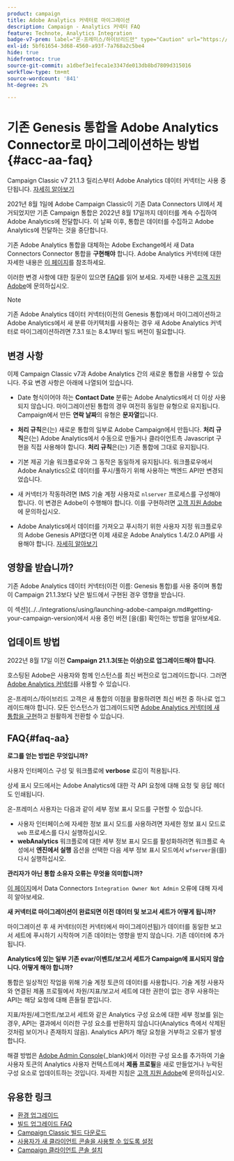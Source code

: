 ```yaml
---
product: campaign
title: Adobe Analytics 커넥터로 마이그레이션
description: Campaign - Analytics 커넥터 FAQ
feature: Technote, Analytics Integration
badge-v7-prem: label="온-프레미스/하이브리드만" type="Caution" url="https://experienceleague.adobe.com/docs/campaign-classic/using/installing-campaign-classic/architecture-and-hosting-models/hosting-models-lp/hosting-models.html?lang=ko" tooltip="v7 온-프레미스 및 하이브리드 배포에만 적용"
exl-id: 5bf61654-3d68-4560-a93f-7a768a2c5be4
hide: true
hidefromtoc: true
source-git-commit: a1dbef3e1feca1e3347de013db8bd7809d315016
workflow-type: tm+mt
source-wordcount: '841'
ht-degree: 2%

---
```


# 기존 Genesis 통합을 Adobe Analytics Connector로 마이그레이션하는 방법 {#acc-aa-faq}

Campaign Classic v7 21.1.3 릴리스부터 Adobe Analytics 데이터 커넥터는 사용 중단됩니다. [자세히 알아보기](https://experienceleague.adobe.com/docs/analytics/import/dataconnectors/data-connectors-eol.html)

2021년 8월 1일에 Adobe Campaign Classic이 기존 Data Connectors UI에서 제거되었지만 기존 Campaign 통합은 2022년 8월 17일까지 데이터를 계속 수집하여 Adobe Analytics에 전달합니다. 이 날짜 이후, 통합은 데이터를 수집하고 Adobe Analytics에 전달하는 것을 중단합니다.

기존 Adobe Analytics 통합을 대체하는 Adobe Exchange에서 새 Data Connectors Connector 통합을 **구현해야** 합니다. Adobe Analytics 커넥터에 대한 자세한 내용은 [이 페이지](../../integrations/using/gs-aa.md)를 참조하세요.

이러한 변경 사항에 대한 질문이 있으면 [FAQ](#faq-aa)를 읽어 보세요. 자세한 내용은 [고객 지원 Adobe](https://helpx.adobe.com/kr/enterprise/admin-guide.html/enterprise/using/support-for-experience-cloud.ug.html)에 문의하십시오.

>[!NOTE]
>
>기존 Adobe Analytics 데이터 커넥터(이전의 Genesis 통합)에서 마이그레이션하고 Adobe Analytics에서 새 분류 아키텍처를 사용하는 경우 새 Adobe Analytics 커넥터로 마이그레이션하려면 7.3.1 또는 8.4.1부터 빌드 버전이 필요합니다.

## 변경 사항

이제 Campaign Classic v7과 Adobe Analytics 간의 새로운 통합을 사용할 수 있습니다. 주요 변경 사항은 아래에 나열되어 있습니다.

* Date 형식이어야 하는 **Contact Date** 분류는 Adobe Analytics에서 더 이상 사용되지 않습니다. 마이그레이션된 통합의 경우 여전히 동일한 유형으로 유지됩니다. Campaign에서 만든 **연락 날짜**&#x200B;의 유형은 **문자열**&#x200B;입니다.

* **처리 규칙**&#x200B;은(는) 새로운 통합의 일부로 Adobe Campaign에서 만듭니다. **처리 규칙**&#x200B;은(는) Adobe Analytics에서 수동으로 만들거나 클라이언트측 Javascript 구현을 직접 사용해야 합니다. **처리 규칙**&#x200B;은(는) 기존 통합에 그대로 유지됩니다.

* 기본 제공 기술 워크플로우와 그 동작은 동일하게 유지됩니다. 워크플로우에서 Adobe Analytics으로 데이터를 푸시/풀하기 위해 사용하는 백엔드 API만 변경되었습니다.

* 새 커넥터가 작동하려면 IMS 기술 계정 사용자로 `nlserver` 프로세스를 구성해야 합니다. 이 변경은 Adobe이 수행해야 합니다. 이를 구현하려면 [고객 지원 Adobe](https://helpx.adobe.com/kr/enterprise/admin-guide.html/enterprise/using/support-for-experience-cloud.ug.html)에 문의하십시오.

* Adobe Analytics에서 데이터를 가져오고 푸시하기 위한 사용자 지정 워크플로우의 Adobe Genesis API였다면 이제 새로운 Adobe Analytics 1.4/2.0 API를 사용해야 합니다. [자세히 알아보기](https://adobeexchangeec.zendesk.com/hc/en-us/articles/360047148832-Replacements-for-Data-Connector-API-calls)

## 영향을 받습니까?

기존 Adobe Analytics 데이터 커넥터(이전 이름: Genesis 통합)를 사용 중이며 통합이 Campaign 21.1.3보다 낮은 빌드에서 구현된 경우 영향을 받습니다.

이 섹션](../../integrations/using/launching-adobe-campaign.md#getting-your-campaign-version)에서 사용 중인 버전 [을(를) 확인하는 방법을 알아보세요.

## 업데이트 방법

2022년 8월 17일 이전 **Campaign 21.1.3(또는 이상)으로 업그레이드해야 합니다**.

호스팅된 Adobe은 사용자와 함께 인스턴스를 최신 버전으로 업그레이드합니다. 그러면 [Adobe Analytics 커넥터](../../platform/using/gs-aa.md)를 사용할 수 있습니다.

온-프레미스/하이브리드 고객은 새 통합의 이점을 활용하려면 최신 버전 중 하나로 업그레이드해야 합니다.
모든 인스턴스가 업그레이드되면 [Adobe Analytics 커넥터에 새 통합을 구현](../../integrations/using/adobe-analytics-provisioning.md)하고 원활하게 전환할 수 있습니다.

## FAQ{#faq-aa}

**로그를 얻는 방법은 무엇입니까?**

사용자 인터페이스 구성 및 워크플로에 **verbose** 로깅이 적용됩니다.

상세 표시 모드에서는 Adobe Analytics에 대한 각 API 요청에 대해 요청 및 응답 헤더도 인쇄됩니다.

온-프레미스 사용자는 다음과 같이 세부 정보 표시 모드를 구현할 수 있습니다.

* 사용자 인터페이스에 자세한 정보 표시 모드를 사용하려면 자세한 정보 표시 모드로 `web` 프로세스를 다시 실행하십시오.
* **webAnalytics** 워크플로에 대한 세부 정보 표시 모드를 활성화하려면 워크플로 속성에서 **엔진에서 실행** 옵션을 선택한 다음 세부 정보 표시 모드에서 `wfserver`을(를) 다시 실행하십시오.

**관리자가 아닌 통합 소유자 오류는 무엇을 의미합니까?**

[이 페이지](https://adobeexchangeec.zendesk.com/hc/en-us/articles/360035167932-Adobe-Analytics-Data-Connectors-Integration-Owner-Not-Admin-Error)에서 Data Connectors `Integration Owner Not Admin` 오류에 대해 자세히 알아보세요.

**새 커넥터로 마이그레이션이 완료되면 이전 데이터 및 보고서 세트가 어떻게 됩니까?**

마이그레이션 후 새 커넥터(이전 커넥터에서 마이그레이션됨)가 데이터를 동일한 보고서 세트에 푸시하기 시작하며 기존 데이터는 영향을 받지 않습니다. 기존 데이터에 추가됩니다.

**Analytics에 있는 일부 기존 evar/이벤트/보고서 세트가 Campaign에 표시되지 않습니다. 어떻게 해야 합니까?**

통합은 일상적인 작업을 위해 기술 계정 토큰의 데이터를 사용합니다. 기술 계정 사용자와 연결된 제품 프로필에서 차원/지표/보고서 세트에 대한 권한이 없는 경우 사용하는 API는 해당 요청에 대해 흔들릴 뿐입니다.

지표/차원/세그먼트/보고서 세트와 같은 Analytics 구성 요소에 대한 세부 정보를 읽는 경우, API는 결과에서 이러한 구성 요소를 반환하지 않습니다(Analytics 측에서 삭제된 것처럼 보이거나 존재하지 않음). Analytics API가 해당 요청을 거부하고 오류가 발생합니다.

해결 방법은 [Adobe Admin Console](https://adminconsole.adobe.com/){_blank}에서 이러한 구성 요소를 추가하여 기술 사용자 토큰의 Analytics 사용자 컨텍스트에서 **제품 프로필**&#x200B;을 새로 만들었거나 누락된 구성 요소로 업데이트하는 것입니다. 자세한 지침은 [고객 지원 Adobe](https://helpx.adobe.com/kr/enterprise/admin-guide.html/enterprise/using/support-for-experience-cloud.ug.html)에 문의하십시오.

## 유용한 링크

* [환경 업그레이드](../../production/using/build-upgrade.md)
* [빌드 업그레이드 FAQ](../../platform/using/faq-build-upgrade.md)
* [Campaign Classic 빌드 다운로드](https://experience.adobe.com/#/downloads/content/software-distribution/ko/campaign.html)
* [사용자가 새 클라이언트 콘솔을 사용할 수 있도록 설정](../../installation/using/client-console-availability-for-windows.md)
* [Campaign 클라이언트 콘솔 설치](../../installation/using/installing-the-client-console.md)

